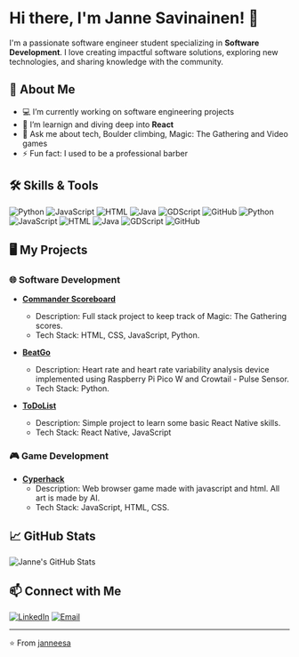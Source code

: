 # Hi there, I'm Janne Savinainen! 👋


I'm a passionate software engineer student specializing in **Software Development**. I love creating impactful software solutions, exploring new technologies, and sharing knowledge with the community.

## 🚀 About Me

- 💻 I’m currently working on software engineering projects
- 🌱 I’m learnign and diving deep into **React**
- 💬 Ask me about tech, Boulder climbing, Magic: The Gathering and Video games
- ⚡ Fun fact: I used to be a professional barber

## 🛠️ Skills & Tools

![Python](https://img.shields.io/badge/-Python-3776AB?style=flat-square&logo=python&logoColor=white)
![JavaScript](https://img.shields.io/badge/-JavaScript-F7DF1E?style=flat-square&logo=javascript&logoColor=black)
![HTML](https://img.shields.io/badge/-HTML-E34F26?style=flat-square&logo=html5&logoColor=white)
![Java](https://img.shields.io/badge/-Java-007396?style=flat-square&logo=java&logoColor=white)
![GDScript](https://img.shields.io/badge/-GDScript-478CBF?style=flat-square&logo=godot-engine&logoColor=white)
![GitHub](https://img.shields.io/badge/-GitHub-181717?style=flat-square&logo=github)
![Python](https://img.shields.io/badge/-Python-3776AB?style=flat-square&logo=python&logoColor=white)
![JavaScript](https://img.shields.io/badge/-JavaScript-F7DF1E?style=flat-square&logo=javascript&logoColor=black)
![HTML](https://img.shields.io/badge/-HTML-E34F26?style=flat-square&logo=html5&logoColor=white)
![Java](https://img.shields.io/badge/-Java-007396?style=flat-square&logo=java&logoColor=white)
![GDScript](https://img.shields.io/badge/-GDScript-478CBF?style=flat-square&logo=godot-engine&logoColor=white)
![GitHub](https://img.shields.io/badge/-GitHub-181717?style=flat-square&logo=github)

## 🖥️ My Projects

### 🌐 Software Development
- **[Commander Scoreboard](https://github.com/janneesa/CommanderScoreboard)**
  - Description: Full stack project to keep track of Magic: The Gathering scores.
  - Tech Stack: HTML, CSS, JavaScript, Python.

- **[BeatGo](https://github.com/janneesa/BeatGo-project)**
  - Description: Heart rate and heart rate variability analysis device implemented using Raspberry Pi Pico W and Crowtail - Pulse Sensor.
  - Tech Stack: Python.

- **[ToDoList](https://github.com/janneesa/TodoList)**
  - Description: Simple project to learn some basic React Native skills.
  - Tech Stack: React Native, JavaScript

### 🎮 Game Development
- **[Cyperhack](https://github.com/janneesa/cyperhack)**
  - Description: Web browser game made with javascript and html. All art is made by AI.
  - Tech Stack: JavaScript, HTML, CSS.

## 📈 GitHub Stats

![Janne's GitHub Stats](https://github-readme-stats.vercel.app/api?username=janneesa&show_icons=true&theme=radical)

## 📫 Connect with Me

[![LinkedIn](https://img.shields.io/badge/-LinkedIn-0077B5?style=flat-square&logo=linkedin&logoColor=white)](https://fi.linkedin.com/in/janne-savinainen-6064372aa)
[![Email](https://img.shields.io/badge/-Email-D14836?style=flat-square&logo=gmail&logoColor=white)](mailto:ensiojanne@hotmail.com)


---

⭐️ From [janneesa](https://github.com/janneesa)
